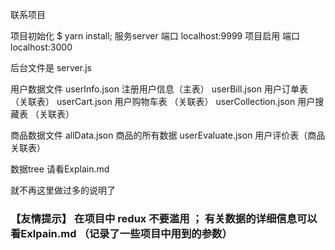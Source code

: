 联系项目

项目初始化   $ yarn install;
服务server  端口 localhost:9999
项目启用     端口 localhost:3000

后台文件是 server.js

用户数据文件
userInfo.json 注册用户信息（主表）
userBill.json 用户订单表 （关联表）
userCart.json 用户购物车表 （关联表）
userCollection.json 用户搜藏表 （关联表）

商品数据文件
allData.json           商品的所有数据
userEvaluate.json      用户评价表（商品关联表）

数据tree
请看Explain.md

就不再这里做过多的说明了

### 【友情提示】 在项目中 redux 不要滥用 ； 有关数据的详细信息可以看Exlpain.md （记录了一些项目中用到的参数）